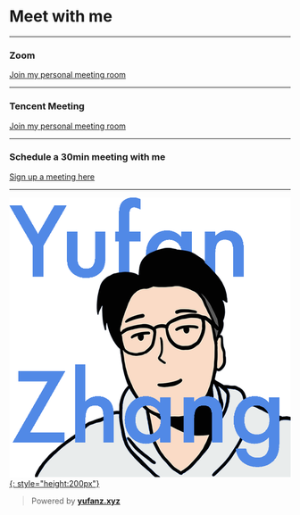 # Meet with me

---

<link rel="stylesheet" href="https://cdnjs.cloudflare.com/ajax/libs/font-awesome/4.7.0/css/font-awesome.min.css">

### **Zoom**

[<i class="fa fa-video-camera" aria-hidden="true"></i> Join my personal meeting room](https://duke.zoom.us/j/5849284592)

---

### **Tencent Meeting**

[<i class="fa fa-video-camera" aria-hidden="true"></i> Join my personal meeting room](https://meeting.tencent.com/p/4732625174)

---

### **Schedule a 30min meeting with me**

[<i class="fa fa-calendar" aria-hidden="true"></i> Sign up a meeting here](https://calendly.com/yufanzhang)

---

[![YUFAN](../img/logos/logo8_en.png){: style="height:200px"}](../index.md)

> Powered by [**yufanz.xyz**](../index.md)